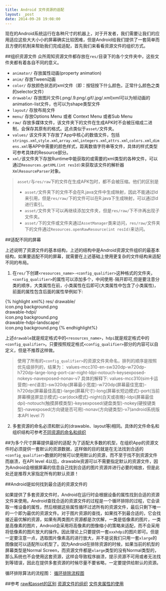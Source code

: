 ```yaml
---
title: Android 文件资源的适配
layout: _post
date: 2014-09-28 19:08:00
---
```

现在的Android系统运行在各种尺寸的机器上，对于开发者，我们需要让我们的应用适应这些大大小小的屏幕确实比较困难，但是Android给我们提供了一套简单而且方便的机制来帮助我们完成适配，首先我们来看看资源文件的组织方式。

##组织资源文件
众所周知资源文件都存放在`res/`目录下的各个文件夹中，这些文件夹都有着各自不同的意义。

+ `animator/` 存放属性动画(property animation)
+ `anim/` 存放Tween动画
+ `color/` 存放颜色状态的xml文件（即：按钮按下什么颜色，正常什么颜色之类的selector文件）
+ `drawable/` 存放图片文件(.png/.9.png/.gif/.jpg/.xml)xml可以为帧动画的animation-list文件，也可以为shape类型文件
+ `layout/` 存放布局文件
+ `menu/` 存放Options Menu 或者 Context Menu 或者Sub Menu
+ `raw/` 存放多媒体文件，该文件夹下的文件在生成APK时不会被压缩成二进制，会保存其原有的格式。这点类似于`asset/`文件夹。
+ `values/` 该文件夹下存放了App中核心的数值文件，包括`strings.xml`,`style.xml`,`array.xml`,`integers.xml`,`attrs.xml`,`colors.xml`,`dimens.xml`等APP中需要的颜色样式，距离数值字符串等文件，具体的样式类型可参考具体的Resource部分。
+ `xml/`该文件夹下存放Runtime中能获取的或需要的xml类型的各种文件，可以通过`Resources.getXML(int resId)`来获取该文件的解析器`XmlResourceParser`对象。

> `asset/`与`res/raw`下的文件在生成APK包时，都不会被压缩。他们的区别是
> + `asset/`文件夹下的文件不会在R.java文件中生成映射，因此不能通过Id来引用，但是`res/raw/`下的文件可以在R.java下生成映射，可以通过Id进行索引。
> + `asset/`文件夹下可以再继续添加文件夹，但是`res/raw/`下不许再出现子文件夹。
> + `asset/`下的文件或文件夹通过`AssetManager`类来访问，`res/raw/`文件夹下的文件通过`Resources.openRawResource(int resId)`来访问。



##适配不同的屏幕

上述说明了资源文件的基本结构，上述的结构中是Android资源文件组织的最基本结构，如果要适配不同的屏幕，就需要在上述基础上使用更复杂的文件结构来适配不同的布局。

1. 在`res/`下创建`<resources_name>-<config_qualifier>`这种格式的文件夹，`<config_qualifier>`的属性可以添加多个，中间使用`-`隔开即可,但是要注意分类的顺序，大类属性在前，小类属性在后即可(大类属性中包含了小类属性)，前面的属性包含后面的属性举例如下:

{% highlight xml%}
res/
    drawable/   
        icon.png
        background.png    
    drawable-hdpi/  
        icon.png
        background.png  
    drawable-hdpi-landscape/  
    	icon.png
    	background.png
{% endhighlight%}

上述`drawable`就是规定格式中的`<resources_name>`，`hdpi`就是规定格式中的`<config_qualifier>`。只要按照规定格式`<config_qualifier>`部分的内容可以自定义，但是不推荐这样做。

> 使用了所有的`<config_qualifier>`的资源文件夹命名，排列的顺序是按照优先级排列的，结果为：
values-mcc310-en-sw320dp-w720dp-h720dp-large-long-port-car-night-ldpi-notouch-keysexposed-nokeys-navexposed-nonav-v7
> 具体的解释下:
values-mcc310(sim卡运营商)-en(语言)-sw320dp(屏幕最小宽度)-w720dp(屏幕最佳宽度)-h720dp(屏幕最佳高度)-large(屏幕尺寸)-long(屏幕长短边模式)-port(当前屏幕横竖屏显示模式)-car(dock模式)-night(白天或夜晚)-ldpi(屏幕最佳dpi)-notouch(触摸屏模类型)-keysexposed(键盘类型)-nokey(硬按键类型)-navexposed(方向键是否可用)-nonav(方向键类型)-v7(android系统版本API level 7)

2. 多套资源的命名必须和默认的(drawable、layout等)相同。具体的文件命名和组织结构可参考[不同资源的命名和组织](http://developer.android.com/guide/topics/resources/providing-resources.html#AlternativeResources)


##为多个尺寸屏幕提供最好的适配
为了适配大多数的机型，在组织App的资源文件时必须提供一套默认的资源数据，这样做的目的就是在无法找到合适的`<config_qualifier>`数据的时候可以使用默认的资源，而不至于找不到资源文件而崩溃，在API level 4以后，drawable资源可以不需要指定默认的资源文件，因为Android会根据屏幕的信息自己找到合适的图片资源并进行必要的缩放，但是此处还是推荐大家指定所有的默认资源！

##Android是如何找到最合适的资源文件的

如果提供了多套资源文件时，Android在运行时会根据设备的属性找到合适的资源文件来使用。Android查找合适的资源文件的过程是一个循环排除的过程，它会读取一堆设备的属性，然后根据这些属性循环过滤所有的资源文件，最后只剩下唯一的一个即为最优的资源文件。对于图片资源的查找，如果找不到最合适的，它会找接近最优解的资源，如果有两类图片资源都是次优解，一类是低像素的图片，一类是高像素的图片，Android会采用将高像素的图像缩小的策略来适配，而不会采用将低像素的图片放大的操作。因此理论上只要提供一套`xxxhdpi`的图片即可。但是一定要注意一点，选取图片像素高的进行放大，并不是说我们只用一套`xlarge`的图像就可以适配所以机型了。因为Android在排除资源的时候，如果当前的机型的屏幕类型是Normal Screen，而资源文件都是`xlarge`类型的没有Normal类型的，那么系统也不会使用这套资源，这样会导致程序崩溃，提示资源不可用或者无法找到等错误，因此在提供多套资源的时候尽量不要省略，一定要提供给默认的资源。

循环排除算法的流程图：
[循环排除流程图](http://blog.tedyin.me/images/201409182210.png)


##参考
[raw和asset的区别](http://www.cnblogs.com/leizhenzi/archive/2011/10/18/2216428.html)
[资源文件的组织](http://developer.android.com/guide/topics/resources/providing-resources.html)
[文件夹属性的使用](http://ivan-ru.iteye.com/blog/1711414)
